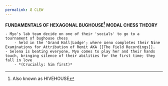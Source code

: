 ```yaml
---
permalink: Æ CLEW
---
```


**FUNDAMENTALS OF HEXAGONAL BUGHOUSE[^1] MODAL CHESS THEORY**

	- Myo's lab team decide on one of their 'socials' to go to a tournament of bughouse chess 
		- held in the 'Grand Hall|Lodge'; where ⧖eno completes their Nine Examinations for Attribution of Remit AKA [[The Field Recordings]].
	- Selena is beating everyone, Myo comes to play her and their hands touch, bringing silence of their abilities for the first time; they fall in love 
		- *(Crucially: him first)*

[^1]: Also known as HIVEHOUSE 